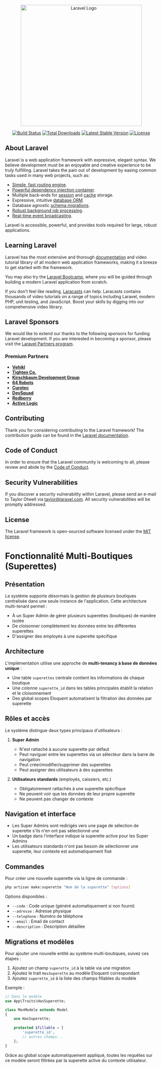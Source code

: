 <p align="center"><a href="https://laravel.com" target="_blank"><img src="https://raw.githubusercontent.com/laravel/art/master/logo-lockup/5%20SVG/2%20CMYK/1%20Full%20Color/laravel-logolockup-cmyk-red.svg" width="400" alt="Laravel Logo"></a></p>

<p align="center">
<a href="https://github.com/laravel/framework/actions"><img src="https://github.com/laravel/framework/workflows/tests/badge.svg" alt="Build Status"></a>
<a href="https://packagist.org/packages/laravel/framework"><img src="https://img.shields.io/packagist/dt/laravel/framework" alt="Total Downloads"></a>
<a href="https://packagist.org/packages/laravel/framework"><img src="https://img.shields.io/packagist/v/laravel/framework" alt="Latest Stable Version"></a>
<a href="https://packagist.org/packages/laravel/framework"><img src="https://img.shields.io/packagist/l/laravel/framework" alt="License"></a>
</p>

## About Laravel

Laravel is a web application framework with expressive, elegant syntax. We believe development must be an enjoyable and creative experience to be truly fulfilling. Laravel takes the pain out of development by easing common tasks used in many web projects, such as:

- [Simple, fast routing engine](https://laravel.com/docs/routing).
- [Powerful dependency injection container](https://laravel.com/docs/container).
- Multiple back-ends for [session](https://laravel.com/docs/session) and [cache](https://laravel.com/docs/cache) storage.
- Expressive, intuitive [database ORM](https://laravel.com/docs/eloquent).
- Database agnostic [schema migrations](https://laravel.com/docs/migrations).
- [Robust background job processing](https://laravel.com/docs/queues).
- [Real-time event broadcasting](https://laravel.com/docs/broadcasting).

Laravel is accessible, powerful, and provides tools required for large, robust applications.

## Learning Laravel

Laravel has the most extensive and thorough [documentation](https://laravel.com/docs) and video tutorial library of all modern web application frameworks, making it a breeze to get started with the framework.

You may also try the [Laravel Bootcamp](https://bootcamp.laravel.com), where you will be guided through building a modern Laravel application from scratch.

If you don't feel like reading, [Laracasts](https://laracasts.com) can help. Laracasts contains thousands of video tutorials on a range of topics including Laravel, modern PHP, unit testing, and JavaScript. Boost your skills by digging into our comprehensive video library.

## Laravel Sponsors

We would like to extend our thanks to the following sponsors for funding Laravel development. If you are interested in becoming a sponsor, please visit the [Laravel Partners program](https://partners.laravel.com).

### Premium Partners

- **[Vehikl](https://vehikl.com)**
- **[Tighten Co.](https://tighten.co)**
- **[Kirschbaum Development Group](https://kirschbaumdevelopment.com)**
- **[64 Robots](https://64robots.com)**
- **[Curotec](https://www.curotec.com/services/technologies/laravel)**
- **[DevSquad](https://devsquad.com/hire-laravel-developers)**
- **[Redberry](https://redberry.international/laravel-development)**
- **[Active Logic](https://activelogic.com)**

## Contributing

Thank you for considering contributing to the Laravel framework! The contribution guide can be found in the [Laravel documentation](https://laravel.com/docs/contributions).

## Code of Conduct

In order to ensure that the Laravel community is welcoming to all, please review and abide by the [Code of Conduct](https://laravel.com/docs/contributions#code-of-conduct).

## Security Vulnerabilities

If you discover a security vulnerability within Laravel, please send an e-mail to Taylor Otwell via [taylor@laravel.com](mailto:taylor@laravel.com). All security vulnerabilities will be promptly addressed.

## License

The Laravel framework is open-sourced software licensed under the [MIT license](https://opensource.org/licenses/MIT).

# Fonctionnalité Multi-Boutiques (Superettes)

## Présentation

Le système supporte désormais la gestion de plusieurs boutiques centralisée dans une seule instance de l'application. Cette architecture multi-tenant permet :

- À un Super Admin de gérer plusieurs superettes (boutiques) de manière isolée
- De cloisonner complètement les données entre les différentes superettes
- D'assigner des employés à une superette spécifique

## Architecture

L'implémentation utilise une approche de **multi-tenancy à base de données unique** :

- Une table `superettes` centrale contient les informations de chaque boutique
- Une colonne `superette_id` dans les tables principales établit la relation et le cloisonnement
- Des global scopes Eloquent automatisent la filtration des données par superette

## Rôles et accès

Le système distingue deux types principaux d'utilisateurs :

1. **Super Admin**
   - N'est rattaché à aucune superette par défaut
   - Peut naviguer entre les superettes via un sélecteur dans la barre de navigation
   - Peut créer/modifier/supprimer des superettes
   - Peut assigner des utilisateurs à des superettes

2. **Utilisateurs standards** (employés, caissiers, etc.)
   - Obligatoirement rattachés à une superette spécifique
   - Ne peuvent voir que les données de leur propre superette
   - Ne peuvent pas changer de contexte

## Navigation et interface

- Les Super Admins sont redirigés vers une page de sélection de superette s'ils n'en ont pas sélectionné une
- Un badge dans l'interface indique la superette active pour les Super Admins
- Les utilisateurs standards n'ont pas besoin de sélectionner une superette, leur contexte est automatiquement fixé

## Commandes

Pour créer une nouvelle superette via la ligne de commande :

```bash
php artisan make:superette "Nom de la superette" [options]
```

Options disponibles :
- `--code` : Code unique (généré automatiquement si non fourni)
- `--adresse` : Adresse physique
- `--telephone` : Numéro de téléphone
- `--email` : Email de contact
- `--description` : Description détaillée

## Migrations et modèles

Pour ajouter une nouvelle entité au système multi-boutiques, suivez ces étapes :

1. Ajoutez un champ `superette_id` à la table via une migration
2. Ajoutez le trait `HasSuperette` au modèle Eloquent correspondant
3. Ajoutez `superette_id` à la liste des champs fillables du modèle

Exemple :
```php
// Dans le modèle
use App\Traits\HasSuperette;

class MonModele extends Model
{
    use HasSuperette;
    
    protected $fillable = [
        'superette_id',
        // autres champs...
    ];
}
```

Grâce au global scope automatiquement appliqué, toutes les requêtes sur ce modèle seront filtrées par la superette active du contexte utilisateur.
